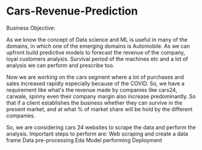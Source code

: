 # Cars-Revenue-Prediction
Business Objective:

As we know the concept of Data science and ML is useful in many of the domains, in which one of the emerging domains is Automobile. As we can upfront build predictive models to forecast the revenue of the company, loyal customers analysis. Survival period of the machines etc and a lot of analysis we can perform and prescribe too. 

Now we are working on the cars segment where a lot of purchases and sales increased rapidly especially because of the COVID. So, we have a requirement like what's the revenue made by companies like cars24, carwale, spinny even their company margin also increase predominantly. So that if a client establishes the business whether they can survive in the present market, and at what % of market share will be hold by the different companies. 

So, we are considering cars 24 websites to scrape the data and perform the analysis.
Important steps to perform are:
Web scraping and create a data frame
Data pre-processing
Eda 
Model performing
Deployment

